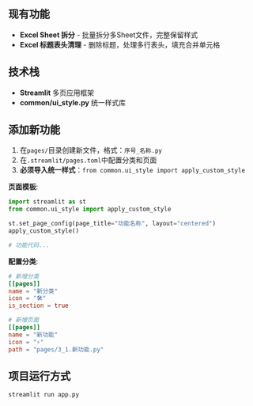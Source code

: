 ## 现有功能
- **Excel Sheet 拆分** - 批量拆分多Sheet文件，完整保留样式
- **Excel 标题表头清理** - 删除标题，处理多行表头，填充合并单元格

## 技术栈
- **Streamlit** 多页应用框架
- **common/ui_style.py** 统一样式库

## 添加新功能

1. 在`pages/`目录创建新文件，格式：`序号_名称.py`
2. 在`.streamlit/pages.toml`中配置分类和页面
3. **必须导入统一样式**：`from common.ui_style import apply_custom_style`

**页面模板**:
```python
import streamlit as st
from common.ui_style import apply_custom_style

st.set_page_config(page_title="功能名称", layout="centered")
apply_custom_style()

# 功能代码...
```

**配置分类**:
```toml
# 新增分类
[[pages]]
name = "新分类"
icon = "🛠️"
is_section = true

# 新增页面
[[pages]]
name = "新功能"
icon = "⚡"
path = "pages/3_1.新功能.py"
```

## 项目运行方式
```bash
streamlit run app.py
```